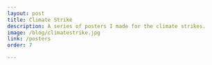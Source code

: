 ```yaml
---
layout: post
title: Climate Strike
description: A series of posters I made for the climate strikes.
image: /blog/climatestrike.jpg
link: /posters
order: 7

---
```

